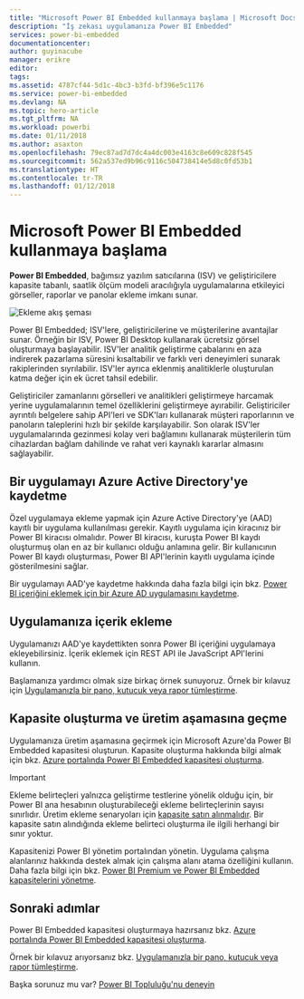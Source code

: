 ```yaml
---
title: "Microsoft Power BI Embedded kullanmaya başlama | Microsoft Docs"
description: "İş zekası uygulamanıza Power BI Embedded"
services: power-bi-embedded
documentationcenter: 
author: guyinacube
manager: erikre
editor: 
tags: 
ms.assetid: 4787cf44-5d1c-4bc3-b3fd-bf396e5c1176
ms.service: power-bi-embedded
ms.devlang: NA
ms.topic: hero-article
ms.tgt_pltfrm: NA
ms.workload: powerbi
ms.date: 01/11/2018
ms.author: asaxton
ms.openlocfilehash: 79ec87ad7d7dc4a4dc003e4163c8e609c828f545
ms.sourcegitcommit: 562a537ed9b96c9116c504738414e5d8c0fd53b1
ms.translationtype: HT
ms.contentlocale: tr-TR
ms.lasthandoff: 01/12/2018
---
```

# <a name="get-started-with-microsoft-power-bi-embedded"></a>Microsoft Power BI Embedded kullanmaya başlama

**Power BI Embedded**, bağımsız yazılım satıcılarına (ISV) ve geliştiricilere kapasite tabanlı, saatlik ölçüm modeli aracılığıyla uygulamalarına etkileyici görseller, raporlar ve panolar ekleme imkanı sunar.

![Ekleme akış şeması](media/get-started/introduction.png)

Power BI Embedded; ISV'lere, geliştiricilerine ve müşterilerine avantajlar sunar. Örneğin bir ISV, Power BI Desktop kullanarak ücretsiz görsel oluşturmaya başlayabilir. ISV'ler analitik geliştirme çabalarını en aza indirerek pazarlama süresini kısaltabilir ve farklı veri deneyimleri sunarak rakiplerinden sıyrılabilir. ISV'ler ayrıca eklenmiş analitiklerle oluşturulan katma değer için ek ücret tahsil edebilir.

Geliştiriciler zamanlarını görselleri ve analitikleri geliştirmeye harcamak yerine uygulamalarının temel özelliklerini geliştirmeye ayırabilir. Geliştiriciler ayrıntılı belgelere sahip API'leri ve SDK'ları kullanarak müşteri raporlarının ve panoların taleplerini hızlı bir şekilde karşılayabilir. Son olarak ISV'ler uygulamalarında gezinmesi kolay veri bağlamını kullanarak müşterilerin tüm cihazlardan bağlam dahilinde ve rahat veri kaynaklı kararlar almasını sağlayabilir.

## <a name="register-an-application-within-azure-active-directory"></a>Bir uygulamayı Azure Active Directory'ye kaydetme

Özel uygulamaya ekleme yapmak için Azure Active Directory'ye (AAD) kayıtlı bir uygulama kullanılması gerekir. Kayıtlı uygulama için kiracınız bir Power BI kiracısı olmalıdır. Power BI kiracısı, kuruşta Power BI kaydı oluşturmuş olan en az bir kullanıcı olduğu anlamına gelir. Bir kullanıcının Power BI kaydı oluşturması, Power BI API'lerinin kayıtlı uygulama içinde gösterilmesini sağlar.

Bir uygulamayı AAD'ye kaydetme hakkında daha fazla bilgi için bkz. [Power BI içeriğini eklemek için bir Azure AD uygulamasını kaydetme](https://powerbi.microsoft.com/documentation/powerbi-developer-register-app/).

## <a name="embed-content-in-your-application"></a>Uygulamanıza içerik ekleme

Uygulamanızı AAD'ye kaydettikten sonra Power BI içeriğini uygulamaya ekleyebilirsiniz. İçerik eklemek için REST API ile JavaScript API'lerini kullanın.

Başlamanıza yardımcı olmak size birkaç örnek sunuyoruz. Örnek bir kılavuz için [Uygulamanızla bir pano, kutucuk veya rapor tümleştirme](https://powerbi.microsoft.com/documentation/powerbi-developer-embed-sample-app-owns-data/).

## <a name="get-capacity-and-move-to-production"></a>Kapasite oluşturma ve üretim aşamasına geçme

Uygulamanıza üretim aşamasına geçirmek için Microsoft Azure'da Power BI Embedded kapasitesi oluşturun. Kapasite oluşturma hakkında bilgi almak için bkz. [Azure portalında Power BI Embedded kapasitesi oluşturma](create-capacity.md).

> [!IMPORTANT]
> Ekleme belirteçleri yalnızca geliştirme testlerine yönelik olduğu için, bir Power BI ana hesabının oluşturabileceği ekleme belirteçlerinin sayısı sınırlıdır. Üretim ekleme senaryoları için [kapasite satın alınmalıdır](https://docs.microsoft.com/power-bi/developer/embedded-faq#technical). Bir kapasite satın alındığında ekleme belirteci oluşturma ile ilgili herhangi bir sınır yoktur.

Kapasitenizi Power BI yönetim portalından yönetin. Uygulama çalışma alanlarınız hakkında destek almak için çalışma alanı atama özelliğini kullanın. Daha fazla bilgi için bkz. [Power BI Premium ve Power BI Embedded kapasitelerini yönetme](https://powerbi.microsoft.com/documentation/powerbi-admin-premium-manage/).

## <a name="next-steps"></a>Sonraki adımlar

Power BI Embedded kapasitesi oluşturmaya hazırsanız bkz. [Azure portalında Power BI Embedded kapasitesi oluşturma](create-capacity.md).

Örnek bir kılavuz arıyorsanız bkz. [Uygulamanızla bir pano, kutucuk veya rapor tümleştirme](https://powerbi.microsoft.com/documentation/powerbi-developer-embed-sample-app-owns-data/).

Başka sorunuz mu var? [Power BI Topluluğu'nu deneyin](http://community.powerbi.com/)
